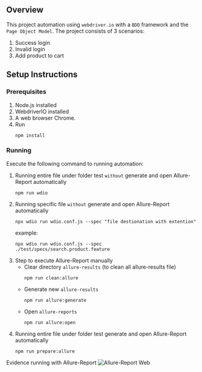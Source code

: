 ## Overview
This project automation using `webdriver.io` with a `BDD` framework and the `Page Object Model`. The project consists of 3 scenarios:
1. Success login
2. Invalid login
3. Add product to cart

## Setup Instructions

### Prerequisites
1. Node.js installed
2. WebdriverIO installed
3. A web browser Chrome.
4. Run 
    ```
    npm install
    ```

### Running
Execute the following command to running automation:
1. Running entire file under folder test `without` generate and open Allure-Report automatically
   ```
   npm run wdio
   ```
2. Running specific file `without` generate and open Allure-Report automatically
   ```
   npx wdio run wdio.conf.js --spec "file destionation with extention"
   ```
   example: <br/>
   ```
   npx wdio run wdio.conf.js --spec ./test/specs/search.product.feature
   ```
3. Step to execute Allure-Report manually
    - Clear directory `allure-results` (to clean all allure-results file)
      ```
      npm run clean:allure
      ```
    - Generate new `allure-results`
      ```
      npm run allure:generate
      ```
    - Open `allure-reports`
      ```
      npm run allure:open
      ```
4. Running entire file under folder test generate and open Allure-Report automatically
   ```
   npm run prepare:allure
   ```

Evidence running with Allure-Report
![Allure-Report Web](https://github.com/user-attachments/assets/5a64fc56-bf69-4fa3-8aa5-8565c2907d40)
